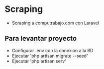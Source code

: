 # Scraping

- Scraping a computrabajo.com con Laravel

## Para levantar proyecto

- Configurar .env con la conexion a la BD
- Ejecutar 'php artisan migrate --seed'
- Ejecutar 'php artisan serv'
